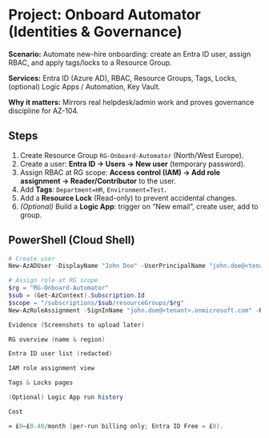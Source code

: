 # Project: Onboard Automator (Identities & Governance)

**Scenario:** Automate new-hire onboarding: create an Entra ID user, assign RBAC, and apply tags/locks to a Resource Group.

**Services:** Entra ID (Azure AD), RBAC, Resource Groups, Tags, Locks, (optional) Logic Apps / Automation, Key Vault.

**Why it matters:** Mirrors real helpdesk/admin work and proves governance discipline for AZ-104.

## Steps
1. Create Resource Group `RG-Onboard-Automator` (North/West Europe).
2. Create a user: **Entra ID → Users → New user** (temporary password).
3. Assign RBAC at RG scope: **Access control (IAM) → Add role assignment → Reader/Contributor** to the user.
4. Add **Tags**: `Department=HR`, `Environment=Test`.
5. Add a **Resource Lock** (Read-only) to prevent accidental changes.
6. *(Optional)* Build a **Logic App**: trigger on “New email”, create user, add to group.

## PowerShell (Cloud Shell)
```powershell
# Create user
New-AzADUser -DisplayName "John Doe" -UserPrincipalName "john.doe@<tenant>.onmicrosoft.com" -MailNickname "johndoe" -Password "P@ssw0rd123!"

# Assign role at RG scope
$rg = "RG-Onboard-Automator"
$sub = (Get-AzContext).Subscription.Id
$scope = "/subscriptions/$sub/resourceGroups/$rg"
New-AzRoleAssignment -SignInName "john.doe@<tenant>.onmicrosoft.com" -RoleDefinitionName "Reader" -Scope $scope

Evidence (Screenshots to upload later)

RG overview (name & region)

Entra ID user list (redacted)

IAM role assignment view

Tags & Locks pages

(Optional) Logic App run history

Cost

≈ £0–£0.40/month (per-run billing only; Entra ID Free = £0).

